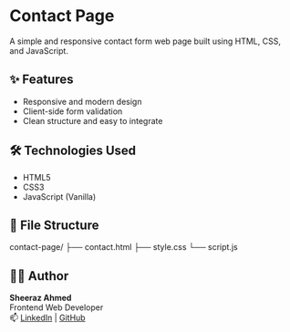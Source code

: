 #  Contact Page

A simple and responsive contact form web page built using HTML, CSS, and JavaScript.

## ✨ Features
- Responsive and modern design
- Client-side form validation
- Clean structure and easy to integrate

## 🛠 Technologies Used
- HTML5
- CSS3
- JavaScript (Vanilla)

## 📁 File Structure

contact-page/
├── contact.html
├── style.css
└── script.js


## 👨‍💻 Author
**Sheeraz Ahmed**  
Frontend Web Developer  
📫 [LinkedIn](https://www.linkedin.com/in/sheeraz-ahmed-28317436b/) | [GitHub](https://github.com/sheeraz-engineer)



